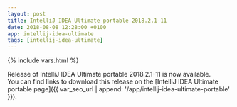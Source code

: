 ```yaml
---
layout: post
title: IntelliJ IDEA Ultimate portable 2018.2.1-11
date: 2018-08-08 12:28:00 +0100
app: intellij-idea-ultimate
tags: [intellij-idea-ultimate]
---
```

{% include vars.html %}

Release of IntelliJ IDEA Ultimate portable 2018.2.1-11 is now available.<br />
You can find links to download this release on the [IntelliJ IDEA Ultimate portable page]({{ var_seo_url | append: '/app/intellij-idea-ultimate-portable' }}).